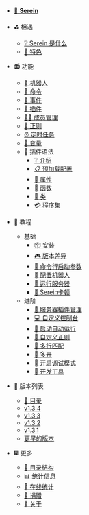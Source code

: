 
- [📘 **Serein**](https://github.com/Zaitonn/Serein)


- ⛳ 相遇
  - [❔ Serein 是什么](README.md)
  - [💎 特色](Feature.md)

- 📻 功能
  - [🤖 机器人](Function/Bot.md)
  - [🔩 命令](Function/Command.md)
  - [🎄 事件](Function/Event.md)
  - [🧩 插件](Function/JSPlugin.md)
  - [👨‍💼 成员管理](Function/Member.md)
  - [📜 正则](Function/Regex.md)
  - [⏰ 定时任务](Function/Schedule.md)
  - [🎨 变量](Function/Variables.md)
  - 📝 插件语法
    - [❔ 介绍](Function/JSDocs/README.md)
    - [📋 预加载配置](Function/JSDocs/PreLoadConfig.md)
    - [🔖 属性](Function/JSDocs/Properties.md)
    - [🍭 函数](Function/JSDocs/Func.md)
    - [🧷 类](Function/JSDocs/Class.md)
    - [💳 程序集](Function/JSDocs/Assembly.md)
- 🔮 教程
  - 基础
    - [📦 安装](Tutorial/Install.md)
    - [🎮 版本差异](Tutorial/DifferentVersions.md)
    - [🎯 命令行启动参数](Tutorial/SetupArgs.md)
    - [🤖 配置机器人](Tutorial/Bot.md)
    - [🚛 运行服务器](Tutorial/RunServer.md)
    - [🧨 Serein卡顿](Tutorial/Lagging.md)
  - 进阶
    - [🛒 服务器插件管理](Tutorial/ServerPlugins.md)
    - [💻 自定义控制台](Tutorial/CustomConsole.md)
    - [🎍 启动自动运行](Tutorial/AutoRun.md)
    - [🧵 自定义正则](Tutorial/CustomRegex.md)
    - [📑 多行匹配](Tutorial/MuiltLineMatch.md)
    - [📂 多开](Tutorial/MulitOpen.md)
    - [🔧 开启调试模式](Tutorial/DebugMode.md)
    - [🔨 开发工具](Tutorial/DevelopmentTool.md)

- 🎡 版本列表
  - [📖 目录](Versions/README.md)
  - [v1.3.4](Versions/v1.3.4.md)
  - [v1.3.3](Versions/v1.3.3.md)
  - [v1.3.2](Versions/v1.3.2.md)
  - [v1.3.1](Versions/v1.3.1.md)
  - [更早的版本](https://github.com/Zaitonn/Serein/releases)

- 🎆 更多
  - [📁 目录结构](More/Structure.md)
  - [📊 统计信息](More/Status.md)
  - [🚄 在线统计](More/Online.html)
  - [💖 捐赠](More/Donate.md)
  - [📔 关于](More/About.md)

